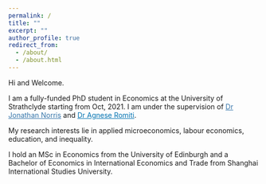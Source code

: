 ```yaml
---
permalink: /
title: ""
excerpt: ""
author_profile: true
redirect_from: 
  - /about/
  - /about.html
---
```


Hi and Welcome. 

I am a fully-funded PhD student in Economics at the University of Strathclyde starting from Oct, 2021. I am under the supervision of <a href="https://jonathan-norris.github.io/" style="color: #3776ab; text-decoration: underline;text-decoration-style: solid;">Dr Jonathan Norris</a> and <a href="https://sites.google.com/view/agneseromiti/home" style="color: #0072b1; text-decoration: underline;text-decoration-style: solid;">Dr Agnese Romiti</a>.

My research interests lie in applied microeconomics, labour economics, education, and inequality. 

I hold an MSc in Economics from the University of Edinburgh and a Bachelor of Economics in International Economics and Trade from Shanghai International Studies University.

<!-- change link color -->
<!-- [Dr Jonathan Norris](https://jonathan-norris.github.io/) #3776ab # 0072b1-->
<!-- [Dr Agnese Romiti](https://sites.google.com/view/agneseromiti/home) -->
